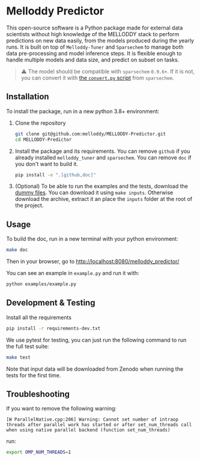 # Melloddy Predictor

This open-source software is a Python package made for external data scientists without high knowledge of the MELLODDY stack to perform predictions on new data easily, from the models produced during the yearly runs. It is built on top of `Melloddy-Tuner` and `Sparsechem` to manage both data pre-processing and model inference steps. It is flexible enough to handle multiple models and data size, and predict on subset on tasks.

> :warning: The model should be compatible with `sparsechem` `0.9.6+`. If it is not, you can convert it with
[the `convert.py` script](https://git.infra.melloddy.eu/wp2/sparsechem/-/blob/convert_v0.9.5_to_v0.9.6/examples/chembl/convert.py) from `sparsechem`.

## Installation

To install the package, run in a new python 3.8+ environment:

1. Clone the repository

   ```sh
   git clone git@github.com:melloddy/MELLODDY-Predictor.git
   cd MELLODDY-Predictor
   ```

2. Install the package and its requirements. You can remove `github` if you already installed `melloddy_tuner` and `sparsechem`. You can remove `doc` if you don't want to build it.

   ```sh
   pip install -e ".[github,doc]"
   ```

3. (Optional) To be able to run the examples and the tests, download the [dummy files](https://zenodo.org/record/6807845/). You can download it using `make inputs`. Otherwise download the archive, extract it an place the `inputs` folder at the root of the project.

## Usage

To build the doc, run in a new terminal with your python environment:

```sh
make doc
```

Then in your browser, go to [http://localhost:8080/melloddy_predictor/](http://localhost:8080/melloddy_predictor/)

You can see an example in `example.py` and run it with:

```sh
python examples/example.py
```

## Development & Testing

Install all the requirements

```sh
pip install -r requirements-dev.txt
```

We use pytest for testing, you can just run the following command to run the full test suite:

```sh
make test
```

Note that input data will be downloaded from Zenodo when running the tests for the first time.

## Troubleshooting

If you want to remove the following warning:

```
[W ParallelNative.cpp:206] Warning: Cannot set number of intraop threads after parallel work has started or after set_num_threads call when using native parallel backend (function set_num_threads)
```

run:

```sh
export OMP_NUM_THREADS=1
```
